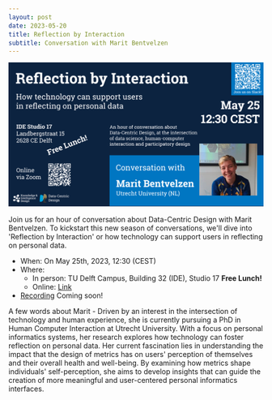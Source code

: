 ```yaml
---
layout: post
date: 2023-05-20
title: Reflection by Interaction
subtitle: Conversation with Marit Bentvelzen
---
```


![Conversation with Marit Bentvelzen](public/img/conversations/dcd-conversation-marit.png)

Join us for an hour of conversation about Data-Centric Design with Marit Bentvelzen. To kickstart this new season of conversations, we'll dive into 'Reflection by Interaction' or how technology can support users in reflecting on personal data.

* When: On May 25th, 2023, 12:30 (CEST)
* Where:
    * In person: TU Delft Campus, Building 32 (IDE), Studio 17 **Free Lunch!**
    * Online: [Link](https://edu.nl/wumw3)
* [Recording]() Coming soon!

A few words about Marit - Driven by an interest in the intersection of technology and human experience, she is currently pursuing a PhD in Human Computer Interaction at Utrecht University. With a focus on personal informatics systems, her research explores how technology can foster reflection on personal data. Her current fascination lies in understanding the impact that the design of metrics has on users' perception of themselves and their overall health and well-being. By examining how metrics shape individuals' self-perception, she aims to develop insights that can guide the creation of more meaningful and user-centered personal informatics interfaces.